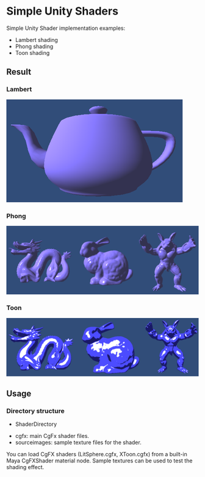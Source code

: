 
Simple Unity Shaders
====

Simple Unity Shader implementation examples:
* Lambert shading
* Phong shading
* Toon shading


## Result
### Lambert
![Lambert](Lambert/Lambert.png)

### Phong
![Phong](Phong/Phong.png)

### Toon
![Toon](Toon/Toon.png)

## Usage
### Directory structure
* ShaderDirectory
 - cgfx: main CgFx shader files.
 - sourceimages: sample texture files for the shader.

You can load CgFX shaders (LitSphere.cgfx, XToon.cgfx) from a built-in Maya CgFXShader material node.
Sample textures can be used to test the shading effect.
